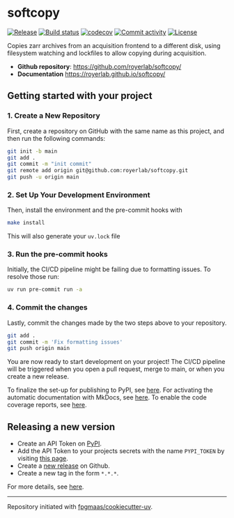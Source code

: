 # softcopy

[![Release](https://img.shields.io/github/v/release/royerlab/softcopy)](https://img.shields.io/github/v/release/royerlab/softcopy)
[![Build status](https://img.shields.io/github/actions/workflow/status/royerlab/softcopy/main.yml?branch=main)](https://github.com/royerlab/softcopy/actions/workflows/main.yml?query=branch%3Amain)
[![codecov](https://codecov.io/gh/royerlab/softcopy/branch/main/graph/badge.svg)](https://codecov.io/gh/royerlab/softcopy)
[![Commit activity](https://img.shields.io/github/commit-activity/m/royerlab/softcopy)](https://img.shields.io/github/commit-activity/m/royerlab/softcopy)
[![License](https://img.shields.io/github/license/royerlab/softcopy)](https://img.shields.io/github/license/royerlab/softcopy)

Copies zarr archives from an acquisition frontend to a different disk, using filesystem watching and lockfiles to allow copying during acquisition.

- **Github repository**: <https://github.com/royerlab/softcopy/>
- **Documentation** <https://royerlab.github.io/softcopy/>

## Getting started with your project

### 1. Create a New Repository

First, create a repository on GitHub with the same name as this project, and then run the following commands:

```bash
git init -b main
git add .
git commit -m "init commit"
git remote add origin git@github.com:royerlab/softcopy.git
git push -u origin main
```

### 2. Set Up Your Development Environment

Then, install the environment and the pre-commit hooks with

```bash
make install
```

This will also generate your `uv.lock` file

### 3. Run the pre-commit hooks

Initially, the CI/CD pipeline might be failing due to formatting issues. To resolve those run:

```bash
uv run pre-commit run -a
```

### 4. Commit the changes

Lastly, commit the changes made by the two steps above to your repository.

```bash
git add .
git commit -m 'Fix formatting issues'
git push origin main
```

You are now ready to start development on your project!
The CI/CD pipeline will be triggered when you open a pull request, merge to main, or when you create a new release.

To finalize the set-up for publishing to PyPI, see [here](https://fpgmaas.github.io/cookiecutter-uv/features/publishing/#set-up-for-pypi).
For activating the automatic documentation with MkDocs, see [here](https://fpgmaas.github.io/cookiecutter-uv/features/mkdocs/#enabling-the-documentation-on-github).
To enable the code coverage reports, see [here](https://fpgmaas.github.io/cookiecutter-uv/features/codecov/).

## Releasing a new version

- Create an API Token on [PyPI](https://pypi.org/).
- Add the API Token to your projects secrets with the name `PYPI_TOKEN` by visiting [this page](https://github.com/royerlab/softcopy/settings/secrets/actions/new).
- Create a [new release](https://github.com/royerlab/softcopy/releases/new) on Github.
- Create a new tag in the form `*.*.*`.

For more details, see [here](https://fpgmaas.github.io/cookiecutter-uv/features/cicd/#how-to-trigger-a-release).

---

Repository initiated with [fpgmaas/cookiecutter-uv](https://github.com/fpgmaas/cookiecutter-uv).
